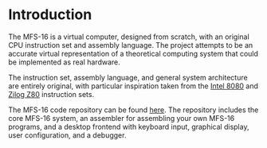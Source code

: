 # Introduction

The MFS-16 is a virtual computer, designed from scratch, with an original CPU instruction set and assembly language. The project attempts to be an accurate virtual representation of a theoretical computing system that could be implemented as real hardware.

The instruction set, assembly language, and general system architecture are entirely original, with particular inspiration taken from the [Intel 8080](https://en.wikipedia.org/wiki/Intel_8080) and [Zilog Z80](https://en.wikipedia.org/wiki/Zilog_Z80) instruction sets.

The MFS-16 code repository can be found [here](https://github.com/maxgmr/mfs16). The repository includes the core MFS-16 system, an assembler for assembling your own MFS-16 programs, and a desktop frontend with keyboard input, graphical display, user configuration, and a debugger.
